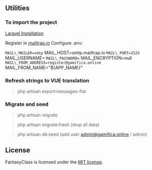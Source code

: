 ## Utilities

### To import the project

[Laravel Installation](https://laravel.com/docs/7.x/installation)

Register in [mailtrap.io](https://mailtrap.io)
Configure .env:

` MAIL\_MAILER=smtp
` MAIL\_HOST=smtp.mailtrap.io
` MAIL\_PORT=2525
` MAIL\_USERNAME=
` MAIL\_PASSWORD=
` MAIL\_ENCRYPTION=null
` MAIL\_FROM_ADDRESS=register@gamifica.online
` MAIL\_FROM_NAME="${APP\_NAME}"

### Refresh strings to VUE translation

> php artisan export:messages-flat

### Migrate and seed

> php artisan migrate

> php artisan migrate:fresh (drop all data)

> php artisan db:seed (add user admin@gamifica.online / admin)

## License

FantasyClass is licensed under the [MIT license](https://opensource.org/licenses/MIT).